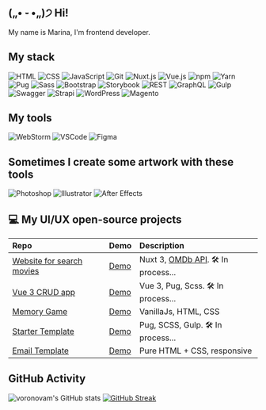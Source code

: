 ## („• ֊ •„)੭ Hi!

My name is Marina, I'm frontend developer.

## My stack

![HTML](https://img.shields.io/badge/html-%23E34F26.svg?style=for-the-badge&logo=html5&logoColor=white)
![CSS](https://img.shields.io/badge/css-%231572B6.svg?style=for-the-badge&logo=css3&logoColor=white)
![JavaScript](https://img.shields.io/badge/javascript-%23F7DF1E.svg?style=for-the-badge&logo=javascript&logoColor=black)
![Git](https://img.shields.io/badge/git-%23F05033.svg?style=for-the-badge&logo=git&logoColor=white)
![Nuxt.js](https://img.shields.io/badge/nuxt-%2300C58E.svg?style=for-the-badge&logo=nuxt.js&logoColor=white)
![Vue.js](https://img.shields.io/badge/vue.js-%234FC08D.svg?style=for-the-badge&logo=vue.js&logoColor=white)
![npm](https://img.shields.io/badge/npm-%23CB3837.svg?style=for-the-badge&logo=npm&logoColor=white)
![Yarn](https://img.shields.io/badge/yarn-%232C8EBB.svg?style=for-the-badge&logo=yarn&logoColor=white)
![Pug](https://img.shields.io/badge/pug-%23A86454.svg?style=for-the-badge&logo=pug&logoColor=white)
![Sass](https://img.shields.io/badge/sass-%23CC6699.svg?style=for-the-badge&logo=sass&logoColor=white)
![Bootstrap](https://img.shields.io/badge/bootstrap-%23563D7C.svg?style=for-the-badge&logo=bootstrap&logoColor=white)
![Storybook](https://img.shields.io/badge/storybook-%23FF4785.svg?style=for-the-badge&logo=storybook&logoColor=white)
![REST](https://img.shields.io/badge/REST-02569B.svg?style=for-the-badge&logo=rest&logoColor=white)
![GraphQL](https://img.shields.io/badge/graphql-%23E10098.svg?style=for-the-badge&logo=graphql&logoColor=white)
![Gulp](https://img.shields.io/badge/gulp-%23CF4647.svg?style=for-the-badge&logo=gulp&logoColor=white)
![Swagger](https://img.shields.io/badge/swagger-%2385EA2D.svg?style=for-the-badge&logo=swagger&logoColor=black)
![Strapi](https://img.shields.io/badge/strapi-%238E75FF.svg?style=for-the-badge&logo=strapi&logoColor=white)
![WordPress](https://img.shields.io/badge/wordpress-%2321759B.svg?style=for-the-badge&logo=wordpress&logoColor=white)
![Magento](https://img.shields.io/badge/magento-%23EE672F.svg?style=for-the-badge&logo=magento&logoColor=white)

## My tools

![WebStorm](https://img.shields.io/badge/webstorm-%23007396.svg?style=for-the-badge&logo=webstorm&logoColor=white)
![VSCode](https://img.shields.io/badge/vscode-%23007ACC.svg?style=for-the-badge&logo=visual-studio-code&logoColor=white)
![Figma](https://img.shields.io/badge/figma-%23F24E1E.svg?style=for-the-badge&logo=figma&logoColor=white)



## Sometimes I create some artwork with these tools

![Photoshop](https://img.shields.io/badge/photoshop-%2331A8FF.svg?style=for-the-badge&logo=adobe-photoshop&logoColor=white)
![Illustrator](https://img.shields.io/badge/illustrator-%23FF9A00.svg?style=for-the-badge&logo=adobe-illustrator&logoColor=white)
![After Effects](https://img.shields.io/badge/after_effects-%239999FF.svg?style=for-the-badge&logo=adobe-after-effects&logoColor=white)


## 💻 My UI/UX open-source projects
| Repo                                                                     | Demo                                                          | Description                                                    |
|:-------------------------------------------------------------------------|:--------------------------------------------------------------|:---------------------------------------------------------------|
| [Website for search movies](https://github.com/voronovam/nuxt3_app)      | [Demo](https://soundost.netlify.app/)                         | Nuxt 3, [OMDb API](https://www.omdbapi.com). 🛠️ In process... |
| [Vue 3 CRUD app](https://github.com/voronovam/vue3-crud-app)             | [Demo](https://vue3-crud-app-24.netlify.app/)                 | Vue 3, Pug, Scss. 🛠️ In process...                            |
| [Memory Game](https://github.com/voronovam/vanillajs_memoryGame)         | [Demo](https://memory-game-vanilla-js-24.netlify.app/)        | VanillaJs, HTML, CSS                                           |
| [Starter Template](https://github.com/voronovam/starter_template)        | [Demo](https://starter-template-pug-scss.netlify.app/)        | Pug, SCSS, Gulp. 🛠️ In process...                             |                                        
| [Email Template](https://github.com/voronovam/email_template)            | [Demo](https://email-template-responsive.netlify.app/)        | Pure HTML + CSS, responsive                                    |                                        

## GitHub Activity

![voronovam's GitHub stats](https://github-readme-stats.vercel.app/api?username=voronovam&show_icons=true&theme=tokyonight)
[![GitHub Streak](https://streak-stats.demolab.com/?user=voronovam&theme=dark)](https://git.io/streak-stats)